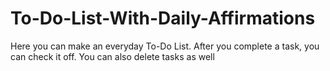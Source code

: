 # To-Do-List-With-Daily-Affirmations
Here you can make an everyday To-Do List. After you complete a task, you can check it off. You can also delete tasks as well
